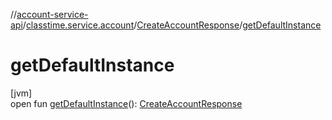 //[account-service-api](../../../index.md)/[classtime.service.account](../index.md)/[CreateAccountResponse](index.md)/[getDefaultInstance](get-default-instance.md)

# getDefaultInstance

[jvm]\
open fun [getDefaultInstance](get-default-instance.md)(): [CreateAccountResponse](index.md)
